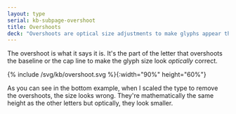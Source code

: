 ```yaml
---
layout: type
serial: kb-subpage-overshoot
title: Overshoots
deck: "Overshoots are optical size adjustments to make glyphs appear the correct size."
---
```


The overshoot is what it says it is. It's the part of the letter that overshoots the baseline or the cap line to make the glyph size look *optically* correct.

{% include /svg/kb/overshoot.svg %}{:width="90%" height="60%"}

As you can see in the bottom example, when I scaled the type to remove the overshoots, the size looks wrong. They're mathematically the same height as the other letters but optically, they look smaller.